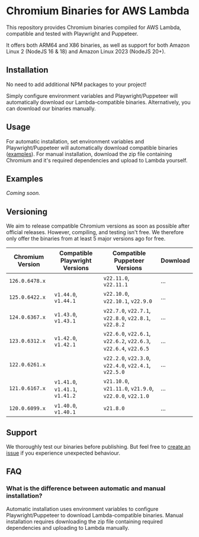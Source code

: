 # Chromium Binaries for AWS Lambda

This repository provides Chromium binaries compiled for AWS Lambda, compatible and tested with Playwright and Puppeteer. 

It offers both ARM64 and X86 binaries, as well as support for both Amazon Linux 2 (NodeJS 16 & 18) and Amazon Linux 2023 (NodeJS 20+).

## Installation

No need to add additional NPM packages to your project! 

Simply configure environment variables and Playwright/Puppeteer will automatically download our Lambda-compatible binaries. Alternatively, you can download our binaries manually.

## Usage

For automatic installation, set environment variables and Playwright/Puppeteer will automatically download compatible binaries ([examples](#examples)). For manual installation, download the zip file containing Chromium and it's required dependencies and upload to Lambda yourself.

## Examples

_Coming soon._

## Versioning

We aim to release compatible Chromium versions as soon as possible after official releases. However, compiling, and testing isn't free. We therefore only offer the binaries from at least 5 major versions ago for free.

| Chromium Version | Compatible Playwright Versions | Compatible Puppeteer Versions | Download |
| --- | --- | --- | --- |
| `126.0.6478.x` |  | `v22.11.0`, `v22.11.1` | ... |
| `125.0.6422.x` | `v1.44.0`, `v1.44.1` | `v22.10.0`, `v22.10.1`, `v22.9.0` | ... |
| `124.0.6367.x` | `v1.43.0`, `v1.43.1` | `v22.7.0`, `v22.7.1`, `v22.8.0`, `v22.8.1`, `v22.8.2` | ... |
| `123.0.6312.x` | `v1.42.0`, `v1.42.1` | `v22.6.0`, `v22.6.1`, `v22.6.2`, `v22.6.3`, `v22.6.4`, `v22.6.5` | ... |
| `122.0.6261.x` |  | `v22.2.0`, `v22.3.0`, `v22.4.0`, `v22.4.1`, `v22.5.0` | ... |
| `121.0.6167.x` | `v1.41.0`, `v1.41.1`, `v1.41.2` | `v21.10.0`, `v21.11.0`, `v21.9.0`, `v22.0.0`, `v22.1.0` | ... |
| `120.0.6099.x` | `v1.40.0`, `v1.40.1` | `v21.8.0` | ... |

## Support

We thoroughly test our binaries before publishing. But feel free to [create an issue](https://github.com/chromium-for-lambda/binaries/issues) if you experience unexpected behaviour.

## FAQ
### What is the difference between automatic and manual installation?
Automatic installation uses environment variables to configure Playwright/Puppeteer to download Lambda-compatible binaries. Manual installation requires downloading the zip file containing required dependencies and uploading to Lambda manually.
